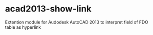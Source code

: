 # acad2013-show-link
Extention module for Audodesk AutoCAD 2013 to interpret field of FDO table as hyperlink
